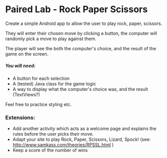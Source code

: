 # Paired Lab - Rock Paper Scissors

Create a simple Android app to allow the user to play rock, paper, scissors.

They will enter their chosen move by clicking a button, the computer will randomly pick a move to play against them.

The player will see the both the computer's choice, and the result of the game on the screen.

##### You will need:

* A button for each selection
* A (tested) Java class for the game logic
* A way to display what the computer's choice was, and the result (TextViews?)

Feel free to practice styling etc.

### Extensions:

* Add another activity which acts as a welcome page and explains the rules before the user picks their move.
* Adapt your site to play Rock, Paper, Scissors, Lizard, Spock! (see: http://www.samkass.com/theories/RPSSL.html )
* Keep a score of the number of wins
